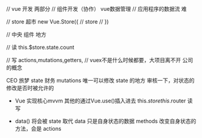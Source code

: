 // vue 开发 两部分
// 组件开发（协作）  vue数据管理
// 应用程序的数据流 难


// store 超市 new Vue.Store({
//   store
// })

// 中央 组件 地方

// 读 this.$store.state.count

// 写 actions,mutations,getters, 
// vuex不是什么时候都要，大项目离不开
 公司的概念

 CEO 旅梦 state
 财务 mutations 唯一可以修改 state 的地方
 审核一下，对状态的修改是否时被允许的



- Vue 实现核心mvvm 其他的通过Vue.use()插入进去
this.$store
this.$router
读
写

- data() 将会被 state 取代
data 只是自身状态的数据
methods 改变自身状态的方法，会是 actions 